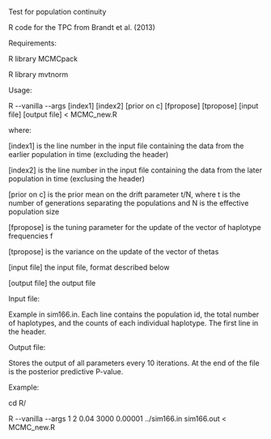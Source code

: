 Test for population continuity

R code for the TPC from Brandt et al. (2013) 

Requirements:

R library MCMCpack

R library mvtnorm

Usage:

R --vanilla --args [index1] [index2] [prior on c] [fpropose] [tpropose] [input file] [output file] < MCMC_new.R

where:

[index1] is the line number in the input file containing the data from the earlier population in time (excluding the header)

[index2] is the line number in the input file containing the data from the later population in time (exclusing the header)

[prior on c] is the prior mean on the drift parameter t/N, where t is the number of generations separating the populations and N is the effective population size

[fpropose] is the tuning parameter for the update of the vector of haplotype frequencies f

[tpropose] is the variance on the update of the vector of thetas

[input file] the input file, format described below

[output file] the output file 



Input file:

Example in sim166.in. Each line contains the population id, the total number of haplotypes, and the counts of each individual haplotype. The first line in the header.



Output file:

Stores the output of all parameters every 10 iterations. At the end of the file is the posterior predictive P-value.



Example:

cd R/

R --vanilla --args  1 2 0.04 3000 0.00001 ../sim166.in sim166.out < MCMC_new.R

